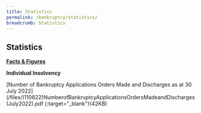 ```yaml
---
title: Statistics
permalink: /bankruptcy/statistics/
breadcrumb: Statistics
---
```

Statistics
---

<u><b>Facts & Figures</b></u>

**Individual Insolvency**

[Number of Bankruptcy Applications Orders Made and Discharges as at 30 July 2022](/files/(110822)NumberofBankruptcyApplicationsOrdersMadeandDischarges(July2022).pdf {:target="\_blank"}(42KB)